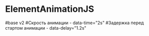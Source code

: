 # ElementAnimationJS
#base v2
#Скрость анимации - data-time="2s"
#Задержка перед стартом анимации - data-delay="1.2s"
